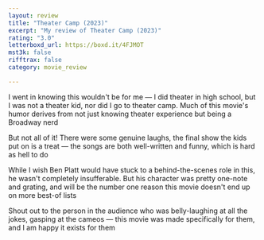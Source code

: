 ```yaml
---
layout: review
title: "Theater Camp (2023)"
excerpt: "My review of Theater Camp (2023)"
rating: "3.0"
letterboxd_url: https://boxd.it/4FJMOT
mst3k: false
rifftrax: false
category: movie_review

---
```


I went in knowing this wouldn't be for me — I did theater in high school, but I was not a theater kid, nor did I go to theater camp. Much of this movie's humor derives from not just knowing theater experience but being a Broadway nerd

But not all of it! There were some genuine laughs, the final show the kids put on is a treat — the songs are both well-written and funny, which is hard as hell to do

While I wish Ben Platt would have stuck to a behind-the-scenes role in this, he wasn't completely insufferable. But his character was pretty one-note and grating, and will be the number one reason this movie doesn't end up on more
best-of lists

Shout out to the person in the audience who was belly-laughing at all the jokes, gasping at the cameos — this movie was made specifically for them, and I am happy it exists for them